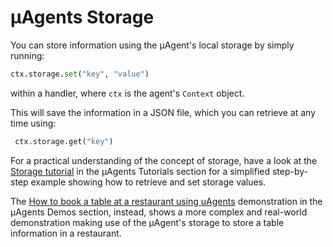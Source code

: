 # μAgents Storage 

You can store information using the μAgent's local storage by simply running:

```py
ctx.storage.set("key", "value")
```

within a handler, where `ctx` is the agent's `Context` object.

This will save the information in a JSON file, which you can retrieve at any time using:

```python
 ctx.storage.get("key")
```

For a practical understanding of the concept of storage, have a look at the [Storage tutorial](/docs/guides/agents/storage-function.md) in the μAgents Tutorials section for a simplified step-by-step example showing how to retrieve and set storage values.

The [How to book a table at a restaurant using uAgents](/docs/guides/agents/booking-demo.md) demonstration in the μAgents Demos section, instead, shows a more complex and real-world demonstration making use of the μAgent's storage to store a table information in a restaurant. 
